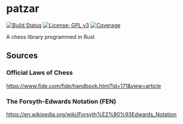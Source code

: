 # patzar
[![Build Status](https://travis-ci.org/samdouble/patzar.svg?branch=master)](https://travis-ci.org/samdouble/patzar)
[![License: GPL v3](https://img.shields.io/badge/License-GPLv3-blue.svg)](https://www.gnu.org/licenses/gpl-3.0)
[![Coverage](http://codecov.io/github/samdouble/patzar/coverage.svg?branch=master)](http://codecov.io/github/samdouble/patzar?branch=master)

A chess library programmed in Rust

## Sources
### Official Laws of Chess
https://www.fide.com/fide/handbook.html?id=171&view=article

### The Forsyth-Edwards Notation (FEN)
https://en.wikipedia.org/wiki/Forsyth%E2%80%93Edwards_Notation
